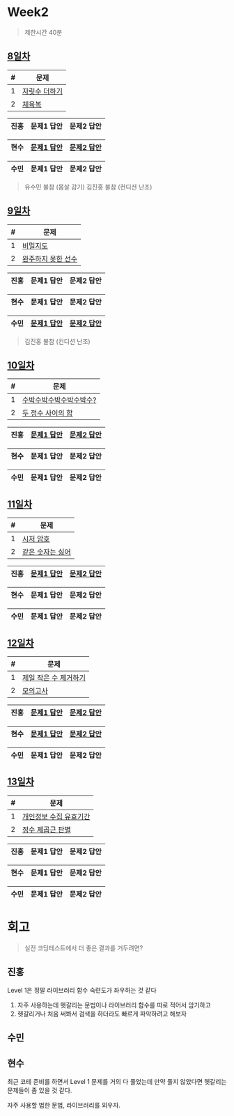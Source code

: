 # Week2

> 제한시간 40분

## [8일차](Day8)

| #   | 문제                 |
| --- | -------------------- |
| 1   | [자릿수 더하기](https://school.programmers.co.kr/learn/courses/30/lessons/12931) |
| 2   | [체육복](https://school.programmers.co.kr/learn/courses/30/lessons/42862) |

| **진홍** | 문제1 답안 | 문제2 답안 |
| ------ | ---------- | ---------- |

| **현수** | [문제1 답안](Day8/hhs/1.java) | [문제2 답안](Day8/hhs/2.java) |
| ------ | ---------- | ---------- |

| **수민** | 문제1 답안 | 문제2 답안 |
| ------ | ---------- | ---------- |

<!-- 불참 시 작성 -->
> 유수민 불참 (몸살 감기)
> 김진홍 불참 (컨디션 난조)

## [9일차](Day9)

| #   | 문제                 |
| --- | -------------------- |
| 1   | [비밀지도](https://school.programmers.co.kr/learn/courses/30/lessons/17681) |
| 2   | [완주하지 못한 선수](https://school.programmers.co.kr/learn/courses/30/lessons/42576) |

| **진홍** | 문제1 답안 | 문제2 답안 |
| ------ | ---------- | ---------- |

| **현수** | 문제1 답안 | 문제2 답안 |
| ------ | ---------- | ---------- |

| **수민** | [문제1 답안](Day9/ysm/ysm1.java) | [문제2 답안](Day9/ysm2/ysm2.java) |
| ------ | ---------- | ---------- |

<!-- 불참 시 작성 -->
> 김진홍 불참 (컨디션 난조)

## [10일차](Day10)

| #   | 문제                 |
| --- | -------------------- |
| 1   | [수박수박수박수박수박수?](https://school.programmers.co.kr/learn/courses/30/lessons/12922) |
| 2   | [두 정수 사이의 합](https://school.programmers.co.kr/learn/courses/30/lessons/12912) |

| **진홍** | [문제1 답안](Day10/kjh1.kt) | [문제2 답안](Day10/kjh2.kt) |
| ------ | ---------- | ---------- |

| **현수** | 문제1 답안 | 문제2 답안 |
| ------ | ---------- | ---------- |

| **수민** | 문제1 답안 | 문제2 답안 |
| ------ | ---------- | ---------- |

<!-- 불참 시 작성 -->
<!--
> 유수민 불참(회식)
-->

## [11일차](Day11)

| #   | 문제                 |
| --- | -------------------- |
| 1   | [시저 암호](https://school.programmers.co.kr/learn/courses/30/lessons/12926) |
| 2   | [같은 숫자는 싫어](https://school.programmers.co.kr/learn/courses/30/lessons/12906) |

| **진홍** | [문제1 답안](Day11/kjh1.kt) | [문제2 답안](Day11/kjh2.kt) |
| ------ | ---------- | ---------- |

| **현수** | 문제1 답안 | 문제2 답안 |
| ------ | ---------- | ---------- |

| **수민** | 문제1 답안 | 문제2 답안 |
| ------ | ---------- | ---------- |

<!-- 불참 시 작성 -->
<!--
> 홍길동 불참 (컨디션 난조)
-->

## [12일차](Day12)

| #   | 문제                 |
| --- | -------------------- |
| 1   | [제일 작은 수 제거하기](https://school.programmers.co.kr/learn/courses/30/lessons/12935) |
| 2   | [모의고사](https://school.programmers.co.kr/learn/courses/30/lessons/42840) |

| **진홍** | [문제1 답안](Day12/kjh1.kt) | [문제2 답안](Day12/kjh2.kt) |
| ------ | ---------- | ---------- |

| **현수** | [문제1 답안](Day12/hhs/1.java) | [문제2 답안](Day12/hhs/2.java) |
| ------ | ---------- | ---------- |

| **수민** | 문제1 답안 | 문제2 답안 |
| ------ | ---------- | ---------- |

<!-- 불참 시 작성 -->
<!--
> 홍길동 불참 (컨디션 난조)
-->

## [13일차](Day13)

| #   | 문제                 |
| --- | -------------------- |
| 1   | [개인정보 수집 유효기간 ](https://school.programmers.co.kr/learn/courses/30/lessons/150370) |
| 2   | [정수 제곱근 판별](https://school.programmers.co.kr/learn/courses/30/lessons/12934) |

| **진홍** | 문제1 답안 | 문제2 답안 |
| ------ | ---------- | ---------- |

| **현수** | 문제1 답안 | 문제2 답안 |
| ------ | ---------- | ---------- |

| **수민** | 문제1 답안 | 문제2 답안 |
| ------ | ---------- | ---------- |

<!-- 불참 시 작성 -->
<!--
> 홍길동 불참 (컨디션 난조)
-->


# 회고

> 실전 코딩테스트에서 더 좋은 결과를 거두려면?

## 진홍

Level 1은 정말 라이브러리 함수 숙련도가 좌우하는 것 같다

1. 자주 사용하는데 헷갈리는 문법이나 라이브러리 함수를 따로 적어서 암기하고
2. 헷갈리거나 처음 써봐서 검색을 하더라도 빠르게 파악하려고 해보자

## 수민

## 현수

최근 코테 준비를 하면서 Level 1 문제를 거의 다 풀었는데 만약 풀지 않았다면 헷갈리는 문제들이 좀 있을 것 같다.

자주 사용할 법한 문법, 라이브러리를 외우자.